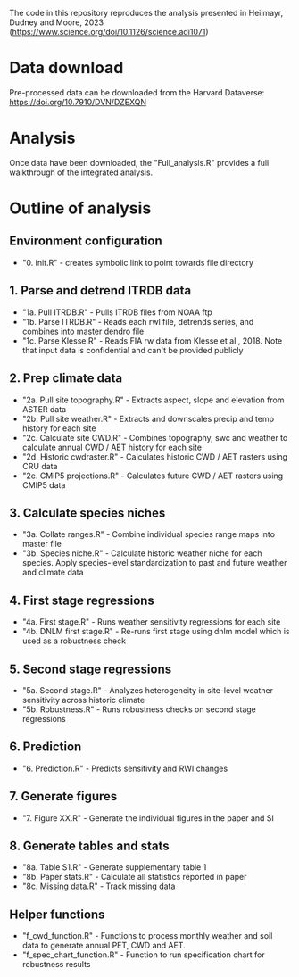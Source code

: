 The code in this repository reproduces the analysis presented in Heilmayr, Dudney and Moore, 2023 (https://www.science.org/doi/10.1126/science.adi1071)

# Data download
Pre-processed data can be downloaded from the Harvard Dataverse: https://doi.org/10.7910/DVN/DZEXQN

# Analysis
Once data have been downloaded, the "Full_analysis.R" provides a full walkthrough of the integrated analysis.

# Outline of analysis
## Environment configuration
- "0. init.R" - creates symbolic link to point towards file directory


## 1. Parse and detrend ITRDB data
- "1a. Pull ITRDB.R" - Pulls ITRDB files from NOAA ftp
- "1b. Parse ITRDB.R" - Reads each rwl file, detrends series, and combines into master dendro file
- "1c. Parse Klesse.R" - Reads FIA rw data from Klesse et al., 2018. Note that input data is confidential and can't be provided publicly


## 2. Prep climate data
- "2a. Pull site topography.R" - Extracts aspect, slope and elevation from ASTER data
- "2b. Pull site weather.R" - Extracts and downscales precip and temp history for each site
- "2c. Calculate site CWD.R" - Combines topography, swc and weather to calculate annual CWD / AET history for each site
- "2d. Historic cwdraster.R" - Calculates historic CWD / AET rasters using CRU data
- "2e. CMIP5 projections.R" - Calculates future CWD / AET rasters using CMIP5 data


## 3. Calculate species niches
- "3a. Collate ranges.R" - Combine individual species range maps into master file
- "3b. Species niche.R" - Calculate historic weather niche for each species. Apply species-level standardization to past and future weather and climate data


## 4. First stage regressions
- "4a. First stage.R" - Runs weather sensitivity regressions for each site
- "4b. DNLM first stage.R" - Re-runs first stage using dnlm model which is used as a robustness check


## 5. Second stage regressions
- "5a. Second stage.R" - Analyzes heterogeneity in site-level weather sensitivity across historic climate
- "5b. Robustness.R" - Runs robustness checks on second stage regressions


## 6. Prediction
- "6. Prediction.R" - Predicts sensitivity and RWI changes


## 7. Generate figures
- "7. Figure XX.R" - Generate the individual figures in the paper and SI


## 8. Generate tables and stats
- "8a. Table S1.R" - Generate supplementary table 1
- "8b. Paper stats.R" - Calculate all statistics reported in paper
- "8c. Missing data.R" - Track missing data


## Helper functions
- "f_cwd_function.R" - Functions to process monthly weather and soil data to generate annual PET, CWD and AET.
- "f_spec_chart_function.R" - Function to run specification chart for robustness results


